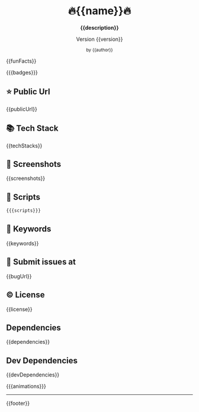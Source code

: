 <div style="display:flex; flex-direction:column; justify-content:center;align-items:center;text-align:center">
<h1>🔥{{name}}🔥</h1>
<b>{{description}}</b>
<p>Version {{version}}</p>
<small>by {{author}}</small>
</div>

{{funFacts}}

{{{badges}}}

## ⭐ Public Url

{{publicUrl}}

## 📚 Tech Stack

{{techStacks}}

## 📸 Screenshots

{{screenshots}}

## 📜 Scripts

```sh
{{{scripts}}}
```

## 🔑 Keywords

{{keywords}}

## 👾 Submit issues at

{{bugUrl}}

## ©️ License

{{license}}

## Dependencies

{{dependencies}}

## Dev Dependencies

{{devDependencies}}

{{{animations}}}

<hr/>
{{footer}}
